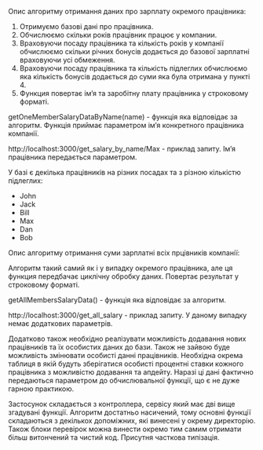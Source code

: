 Опис алгоритму отримання даних про зарплату окремого працівника:
1. Отримуємо базові дані про працівника.
2. Обчислюємо скільки років працівник працює у компании.
3. Враховуючи посаду працівника та кількість років у компанії обчислюємо скільки річних бонусів
   додається до базової зарплатні враховуючи усі обмеження.
4. Враховуючи посаду працівника та кількість підлеглих обчислюємо яка кількість бонусів 
   додається до суми яка була отримана у пункті 4.
5. Функция повертає імʼя та заробітну плату працівника у строковому форматі.

getOneMemberSalaryDataByName(name) - функція яка відповідає за алгоритм.
Функція приймає параметром імʼя конкретного працівника компанії.

http://localhost:3000/get_salary_by_name/Max - приклад запиту.
Імʼя працівника передається параметром.

У базі є декілька працівників на різних посадах та з різною кількістю 
підлеглих:
 - John
 - Jack
 - Bill
 - Max
 - Dan
 - Bob

Опис алгоритму отримання суми зарплатні всіх прцівників компанії:

Алгоритм такий самий як і у випадку окремого працівника, але ця функция
передбачає циклічну обробку даних. Повертає результат у строковому форматі.

getAllMembersSalaryData() - функція яка відповідає за алгоритм.

http://localhost:3000/get_all_salary - приклад запиту.
У даному випадку немає додаткових параметрів.

Додатково також необхідно реалізувати можливість додавання нових працівників
та їх особистих даних до бази. Також не зайвою буде можливість змінювати особисті
данні працівників. Необхідна окрема таблиця в якій будуть зберігатися
особисті процентні ставки кожного працівника з можливістю додавання та апдейту.
Наразі ці дані фактично передаються параметром до обчислювальної функції, 
що є не дуже гарною практикою.

Застосунок складається з контроллера, сервісу який має дві вище згадувані функції.
Алгоритм достатньо насичений, тому основні функції складаються з декількох допоміжних, 
які винесені у окрему директорію. Також блоки перевірок можна винести окремо
тим самим отримати більш витончений та чистий код. Присутня часткова типізація.












